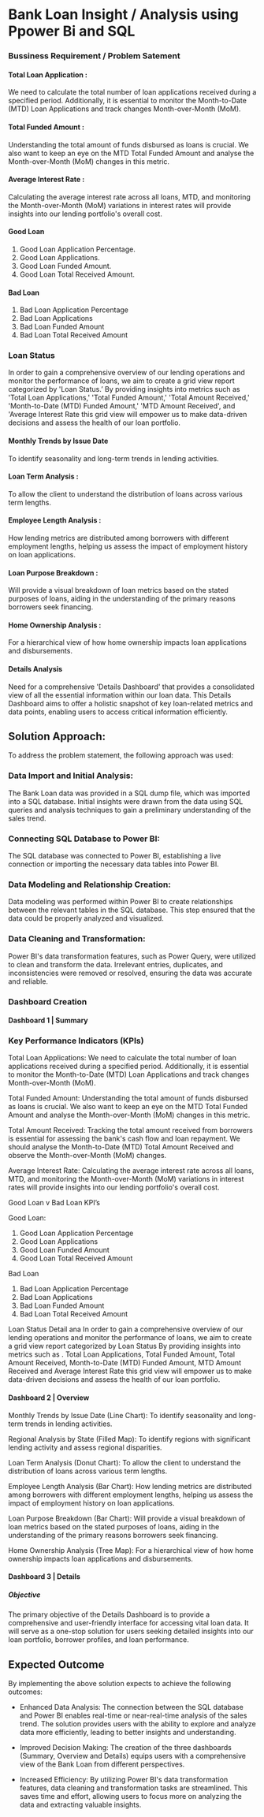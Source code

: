 # Bank Loan Insight / Analysis using Ppower Bi and SQL
### Bussiness Requirement / Problem Satement

#### Total Loan Application :
We need to calculate the total number of loan applications received during a specified period. Additionally, it is essential to monitor the Month-to-Date (MTD) Loan Applications and track changes Month-over-Month (MoM).
#### Total Funded Amount :
Understanding the total amount of funds disbursed as loans is crucial. We also want to keep an eye on the MTD Total Funded Amount and analyse the Month-over-Month (MoM) changes in this metric.
#### Average Interest Rate :
Calculating the average interest rate across all loans, MTD, and monitoring the Month-over-Month (MoM) variations in interest rates will provide insights into our lending portfolio's overall cost.

#### Good Loan 
  1) Good Loan Application Percentage.
  2) Good Loan Applications.
  3) Good Loan Funded Amount.
  4) Good Loan Total Received Amount.

#### Bad Loan
  1) Bad Loan Application Percentage
  2) Bad Loan Applications
  3) Bad Loan Funded Amount
  4) Bad Loan Total Received Amount

### Loan Status
In order to gain a comprehensive overview of our lending operations and monitor the performance of loans, we aim to create a grid view report categorized by 'Loan Status.’ By providing insights into metrics such as 'Total Loan Applications,' 'Total Funded Amount,' 'Total Amount Received,' 'Month-to-Date (MTD) Funded Amount,' 'MTD Amount Received', and  'Average Interest Rate this grid view will empower us to make data-driven decisions and assess the health of our loan portfolio.

#### Monthly Trends by Issue Date 
To identify seasonality and long-term trends in lending activities.
#### Loan Term Analysis : 
To allow the client to understand the distribution of loans across various term lengths.
#### Employee Length Analysis : 
How lending metrics are distributed among borrowers with different employment lengths, helping us assess the impact of employment history on loan applications.
#### Loan Purpose Breakdown : 
Will provide a visual breakdown of loan metrics based on the stated purposes of loans, aiding in the understanding of the primary reasons borrowers seek financing.
#### Home Ownership Analysis :
For a hierarchical view of how home ownership impacts loan applications and disbursements.

#### Details Analysis
Need for a comprehensive 'Details Dashboard' that provides a consolidated view of all the essential information within our loan data. This Details Dashboard aims to offer a holistic snapshot of key loan-related metrics and data points, enabling users to access critical information efficiently.

## Solution Approach:

To address the problem statement, the following approach was used:

### Data Import and Initial Analysis: 
  The Bank Loan data was provided in a SQL dump file, which was imported into a SQL database. Initial insights were drawn from the data using SQL queries and analysis techniques to gain a preliminary understanding of the sales trend.

###   Connecting SQL Database to Power BI: 
  The SQL database was connected to Power BI, establishing a live connection or importing the necessary data tables into Power BI.

###  Data Modeling and Relationship Creation: 
   Data modeling was performed within Power BI to create relationships between the relevant tables in the SQL database. This step ensured that the data could be properly analyzed and visualized.

### Data Cleaning and Transformation: 
Power BI's data transformation features, such as Power Query, were utilized to clean and transform the data. Irrelevant entries, duplicates, and inconsistencies were removed or resolved, ensuring the data was accurate and reliable.

###  Dashboard Creation 

#### Dashboard 1 | Summary

### Key Performance Indicators (KPIs)

Total Loan Applications: We need to calculate the total number of loan applications received during a specified period. Additionally, it is essential to monitor the Month-to-Date (MTD) Loan Applications and track changes Month-over-Month (MoM).

Total Funded Amount: Understanding the total amount of funds disbursed as loans is crucial. We also want to keep an eye on the MTD Total Funded Amount and analyse the Month-over-Month (MoM) changes in this metric.

Total Amount Received: Tracking the total amount received from borrowers is essential for assessing the bank's cash flow and loan repayment. We should analyse the Month-to-Date (MTD) Total Amount Received and observe the Month-over-Month (MoM) changes.

Average Interest Rate: Calculating the average interest rate across all loans, MTD, and monitoring the Month-over-Month (MoM) variations in interest rates will provide insights into our lending portfolio's overall cost.

Good Loan v Bad Loan KPI’s

Good Loan:
  1) Good Loan Application Percentage
  2) Good Loan Applications
  3) Good Loan Funded Amount
  4) Good Loan Total Received Amount

Bad Loan
  1) Bad Loan Application Percentage
  2) Bad Loan Applications
  3) Bad Loan Funded Amount
  4) Bad Loan Total Received Amount

Loan Status Detail ana
In order to gain a comprehensive overview of our lending operations and monitor the performance of loans, we aim to create a grid view report categorized by Loan Status By providing insights into metrics such as . Total Loan Applications, Total Funded Amount, Total Amount Received, Month-to-Date (MTD) Funded Amount, MTD Amount Received and Average Interest Rate this grid view will empower us to make data-driven decisions and assess the health of our loan portfolio.

#### Dashboard 2 | Overview

Monthly Trends by Issue Date (Line Chart):  To identify seasonality and long-term trends in lending activities.

Regional Analysis by State (Filled Map): To identify regions with significant lending activity and assess regional disparities.

Loan Term Analysis (Donut Chart): To allow the client to understand the distribution of loans across various term lengths.

Employee Length Analysis (Bar Chart): How lending metrics are distributed among borrowers with different employment lengths, helping us assess the impact of employment history on loan applications.

Loan Purpose Breakdown (Bar Chart): Will provide a visual breakdown of loan metrics based on the stated purposes of loans, aiding in the understanding of the primary reasons borrowers seek financing.

Home Ownership Analysis (Tree Map): For a hierarchical view of how home ownership impacts loan applications and disbursements.

#### Dashboard 3 | Details 

##### Objective
The primary objective of the Details Dashboard is to provide a comprehensive and user-friendly interface for accessing vital loan data. It will serve as a one-stop solution for users seeking detailed insights into our loan portfolio, borrower profiles, and loan performance.


## Expected Outcome 
By implementing the above solution expects to achieve the following outcomes:
   * Enhanced Data Analysis: The connection between the SQL database and Power BI enables real-time or near-real-time analysis of the sales trend. The solution provides users with the ability to explore and analyze data more efficiently, leading to better insights and understanding.

   * Improved Decision Making: The creation of the three dashboards (Summary, Overview and Details) equips users with a comprehensive view of the Bank Loan from different perspectives. 

   * Increased Efficiency: By utilizing Power BI's data transformation features, data cleaning and transformation tasks are streamlined. This saves time and effort, allowing users to focus more on analyzing the data and extracting valuable insights.







